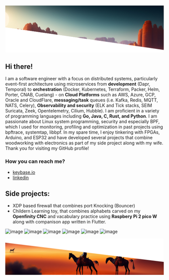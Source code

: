 ![alt text](https://github.com/oreza/oreza/blob/main/profile_top.png?raw=true)


## Hi there!  

I am a software engineer with a focus on distributed systems, particularly event-first architecture using microservices from **development** (Dapr, Temporal) to **orchestration** (Docker, Kubernetes, Terraform, Packer, Helm, Porter, CNAB, Cuelang) - on **Cloud Platforms** such as AWS, Azure, GCP, Oracle and CloudFlare, **messaging/task** queues (i.e. Kafka, Redis, MQTT, NATS, Celery), **Observability and security** (ELK and Tick stacks, SEIM Suricata, Zeek, Opentelemetry, Cilium, Hubble). I am proficient in a variety of programming languages including **Go, Java, C, Rust, and Python**. I am passionate about Linux system programming, security and especially BPF, which I used for monitoring, profiling and optimization in past projects using bpftrace, systemtap, libbpf. In my spare time, I enjoy tinkering with FPGAs, Arduino, and ESP32 and have developed several projects that combine woodworking with electronics as part of my side project along with my wife. Thank you for visiting my GitHub profile!

### How you can reach me? 
* [keybase.io](keybase.io/ovaisreza)  
* [linkedin](linked.com/oreza)

## Side projects:
* XDP based firewall that combines port Knocking (Bouncer)
* Childern Learning toy, that combines alphabets carved on my **Openfinity CNC** and vacabulary practice using **Raspbery Pi 2 pico W** along with companison app written in Flutter.


![image](https://img.shields.io/badge/Kibana-005571?style=for-the-badge&logo=Kibana&logoColor=white)
![image](https://img.shields.io/badge/Hack%20Club-EC3750?style=for-the-badge&logo=Hack%20Club&logoColor=white)
![image](https://img.shields.io/badge/Amazon_AWS-FF9900?style=for-the-badge&logo=amazonaws&logoColor=white)
![image](https://img.shields.io/badge/Cloudflare-F38020?style=for-the-badge&logo=Cloudflare&logoColor=white)
![image](https://img.shields.io/badge/Azure_DevOps-0078D7?style=for-the-badge&logo=azure-devops&logoColor=white)
![image](https://img.shields.io/badge/Oracle-F80000?style=for-the-badge&logo=oracle&logoColor=black)

  

![alt text](https://github.com/oreza/oreza/blob/main/profile_bottom.png?raw=true)
